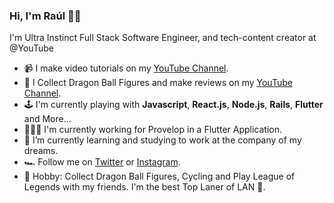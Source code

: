 ### Hi, I'm Raúl 👋🏼

I'm Ultra Instinct Full Stack Software Engineer, and tech-content creator at @YouTube

- 📹  I make video tutorials on my [YouTube Channel](https://www.youtube.com/channel/UC07xim4Gg8kOk3uZwMrGNeQ).
- 🐉  I Collect Dragon Ball Figures and make reviews on my [YouTube Channel](https://www.youtube.com/channel/UCzObQlzmFOSPIsUiiL7-RYg).
- 🕹️  I'm currently playing with **Javascript**, **React.js**, **Node.js**, **Rails**, **Flutter** and More...
- 👨🏻‍💻  I'm currently working for Provelop in a Flutter Application.
- 🌱  I’m currently learning and studying to work at the company of my dreams.
- 🏎️  Follow me on [Twitter](https://twitter.com/ZRaulPalacios) or [Instagram](https://www.instagram.com/raul_palacioz).
- 👾  Hobby: Collect Dragon Ball Figures, Cycling and Play League of Legends with my friends. I'm the best Top Laner of LAN 🤭.
